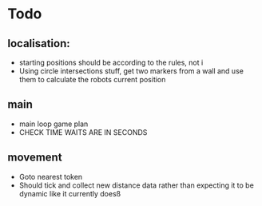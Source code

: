# Todo

## localisation:

-   starting positions should be according to the rules, not i
-   Using circle intersections stuff, get two markers from a wall and use them to calculate the robots current position

## main

-   main loop game plan
-   CHECK TIME WAITS ARE IN SECONDS

## movement

-   Goto nearest token
-   Should tick and collect new distance data rather than expecting it to be dynamic like it currently doesß
